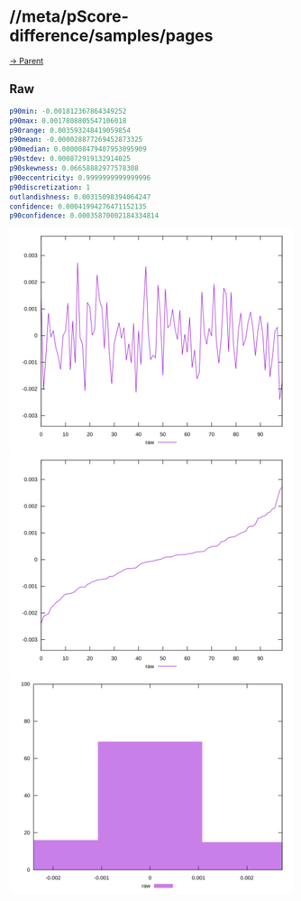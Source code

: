 
# //meta/pScore-difference/samples/pages

[→ Parent](../..)


## Raw


```yaml
p90min: -0.001812367864349252
p90max: 0.0017808805547106018
p90range: 0.003593248419059854
p90mean: -0.000028877269452873325
p90median: 0.000008479407953095909
p90stdev: 0.000872919132914025
p90skewness: 0.06658882977578308
p90eccentricity: 0.9999999999999996
p90discretization: 1
outlandishness: 0.00315098394064247
confidence: 0.00041994276471152135
p90confidence: 0.00035870002184334814

```

![PLOT: raw-values](./raw/values.svg)![PLOT: raw-sorted](./raw/sorted.svg)![PLOT: raw-histogram](./raw/histogram.svg)